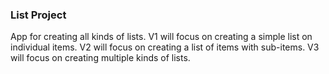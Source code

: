 ### List Project

App for creating all kinds of lists. V1 will focus on creating a simple list on individual items. V2 will focus on creating a list of items with sub-items. V3 will focus on creating multiple kinds of lists.
